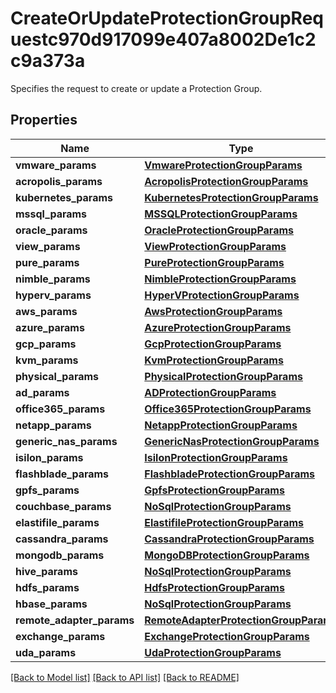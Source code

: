 # CreateOrUpdateProtectionGroupRequestc970d917099e407a8002De1c2c9a373a

Specifies the request to create or update a Protection Group.

## Properties
Name | Type | Description | Notes
------------ | ------------- | ------------- | -------------
**vmware_params** | [**VmwareProtectionGroupParams**](VmwareProtectionGroupParams.md) |  | [optional] 
**acropolis_params** | [**AcropolisProtectionGroupParams**](AcropolisProtectionGroupParams.md) |  | [optional] 
**kubernetes_params** | [**KubernetesProtectionGroupParams**](KubernetesProtectionGroupParams.md) |  | [optional] 
**mssql_params** | [**MSSQLProtectionGroupParams**](MSSQLProtectionGroupParams.md) |  | [optional] 
**oracle_params** | [**OracleProtectionGroupParams**](OracleProtectionGroupParams.md) |  | [optional] 
**view_params** | [**ViewProtectionGroupParams**](ViewProtectionGroupParams.md) |  | [optional] 
**pure_params** | [**PureProtectionGroupParams**](PureProtectionGroupParams.md) |  | [optional] 
**nimble_params** | [**NimbleProtectionGroupParams**](NimbleProtectionGroupParams.md) |  | [optional] 
**hyperv_params** | [**HyperVProtectionGroupParams**](HyperVProtectionGroupParams.md) |  | [optional] 
**aws_params** | [**AwsProtectionGroupParams**](AwsProtectionGroupParams.md) |  | [optional] 
**azure_params** | [**AzureProtectionGroupParams**](AzureProtectionGroupParams.md) |  | [optional] 
**gcp_params** | [**GcpProtectionGroupParams**](GcpProtectionGroupParams.md) |  | [optional] 
**kvm_params** | [**KvmProtectionGroupParams**](KvmProtectionGroupParams.md) |  | [optional] 
**physical_params** | [**PhysicalProtectionGroupParams**](PhysicalProtectionGroupParams.md) |  | [optional] 
**ad_params** | [**ADProtectionGroupParams**](ADProtectionGroupParams.md) |  | [optional] 
**office365_params** | [**Office365ProtectionGroupParams**](Office365ProtectionGroupParams.md) |  | [optional] 
**netapp_params** | [**NetappProtectionGroupParams**](NetappProtectionGroupParams.md) |  | [optional] 
**generic_nas_params** | [**GenericNasProtectionGroupParams**](GenericNasProtectionGroupParams.md) |  | [optional] 
**isilon_params** | [**IsilonProtectionGroupParams**](IsilonProtectionGroupParams.md) |  | [optional] 
**flashblade_params** | [**FlashbladeProtectionGroupParams**](FlashbladeProtectionGroupParams.md) |  | [optional] 
**gpfs_params** | [**GpfsProtectionGroupParams**](GpfsProtectionGroupParams.md) |  | [optional] 
**couchbase_params** | [**NoSqlProtectionGroupParams**](NoSqlProtectionGroupParams.md) |  | [optional] 
**elastifile_params** | [**ElastifileProtectionGroupParams**](ElastifileProtectionGroupParams.md) |  | [optional] 
**cassandra_params** | [**CassandraProtectionGroupParams**](CassandraProtectionGroupParams.md) |  | [optional] 
**mongodb_params** | [**MongoDBProtectionGroupParams**](MongoDBProtectionGroupParams.md) |  | [optional] 
**hive_params** | [**NoSqlProtectionGroupParams**](NoSqlProtectionGroupParams.md) |  | [optional] 
**hdfs_params** | [**HdfsProtectionGroupParams**](HdfsProtectionGroupParams.md) |  | [optional] 
**hbase_params** | [**NoSqlProtectionGroupParams**](NoSqlProtectionGroupParams.md) |  | [optional] 
**remote_adapter_params** | [**RemoteAdapterProtectionGroupParams**](RemoteAdapterProtectionGroupParams.md) |  | [optional] 
**exchange_params** | [**ExchangeProtectionGroupParams**](ExchangeProtectionGroupParams.md) |  | [optional] 
**uda_params** | [**UdaProtectionGroupParams**](UdaProtectionGroupParams.md) |  | [optional] 

[[Back to Model list]](../README.md#documentation-for-models) [[Back to API list]](../README.md#documentation-for-api-endpoints) [[Back to README]](../README.md)


